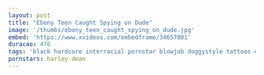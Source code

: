 ```yaml
---
layout: post
title: "Ebony Teen Caught Spying on Dude"
image: '/thumbs/ebony_teen_caught_spying_on_dude.jpg'
embed: 'https://www.xvideos.com/embedframe/34657801'
duracao: 476
tags: 'black hardcore interracial pornstar blowjob doggystyle tattoos ebony reality big-cock big-dick harley-dean'
pornstars: harley-dean
---
```

